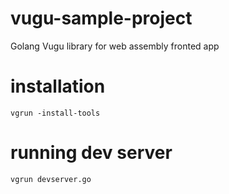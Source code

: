 # vugu-sample-project

Golang Vugu library for web assembly fronted app

# installation

```
vgrun -install-tools
```

# running dev server

```
vgrun devserver.go
```
